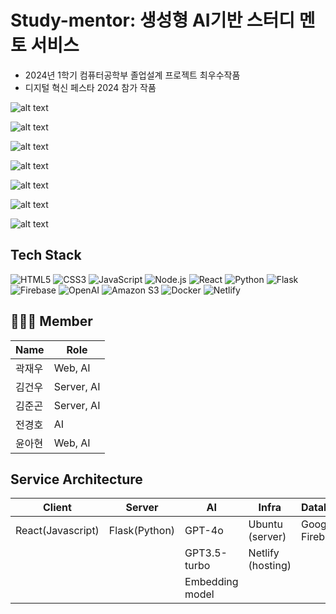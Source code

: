# Study-mentor: 생성형 AI기반 스터디 멘토 서비스

-   2024년 1학기 컴퓨터공학부 졸업설계 프로젝트 최우수작품
-   디지털 혁신 페스타 2024 참가 작품

![alt text](src/assets/로그인화면.png)

![alt text](<src/assets/시험 문제 스타일 설정 화면.png>)

![alt text](<src/assets/시험 문제 화면2.png>)

![alt text](<src/assets/채점 중 화면 .png>)

![alt text](<src/assets/채점 완료 화면.png>)

![alt text](<src/assets/피드백 화면.png>)

![alt text](<src/assets/챗봇 화면.png>)

## Tech Stack

![HTML5](https://img.shields.io/badge/HTML5-E34F26?style=for-the-badge&logo=html5&logoColor=white)
![CSS3](https://img.shields.io/badge/CSS3-1572B6?style=for-the-badge&logo=css3&logoColor=white)
![JavaScript](https://img.shields.io/badge/JavaScript-F7DF1E?style=for-the-badge&logo=javascript&logoColor=black)
![Node.js](https://img.shields.io/badge/Node.js-339933?style=for-the-badge&logo=node.js&logoColor=white)
![React](https://img.shields.io/badge/React-61DAFB?style=for-the-badge&logo=react&logoColor=black)
![Python](https://img.shields.io/badge/Python-3776AB?style=for-the-badge&logo=python&logoColor=white)
![Flask](https://img.shields.io/badge/Flask-000000?style=for-the-badge&logo=flask&logoColor=white)
![Firebase](https://img.shields.io/badge/Firebase-FFCA28?style=for-the-badge&logo=firebase&logoColor=black)
![OpenAI](https://img.shields.io/badge/OpenAI-412991?style=for-the-badge&logo=openai&logoColor=white)
![Amazon S3](https://img.shields.io/badge/Amazon%20S3-569A31?style=for-the-badge&logo=amazon-s3&logoColor=white)
![Docker](https://img.shields.io/badge/Docker-2496ED?style=for-the-badge&logo=docker&logoColor=white)
![Netlify](https://img.shields.io/badge/Netlify-00C7B7?style=for-the-badge&logo=netlify&logoColor=white)

## 👨🏻‍💻 Member

| Name   | Role       |
| ------ | ---------- |
| 곽재우 | Web, AI    |
| 김건우 | Server, AI |
| 김준곤 | Server, AI |
| 전경호 | AI         |
| 윤아현 | Web, AI    |

## Service Architecture

| Client            | Server        | AI              | Infra             | Database        |
| ----------------- | ------------- | --------------- | ----------------- | --------------- |
| React(Javascript) | Flask(Python) | GPT-4o          | Ubuntu (server)   | Google Firebase |
|                   |               | GPT3.5-turbo    | Netlify (hosting) |                 |
|                   |               | Embedding model |                   |                 |
